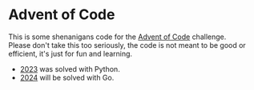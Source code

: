 # Advent of Code

This is some shenanigans code for the [Advent of Code](https://adventofcode.com) challenge.  
Please don't take this too seriously, the code is not meant to be good or efficient, it's just for fun and learning.

- [2023](/2023) was solved with Python.
- [2024](/2024) will be solved with Go.
